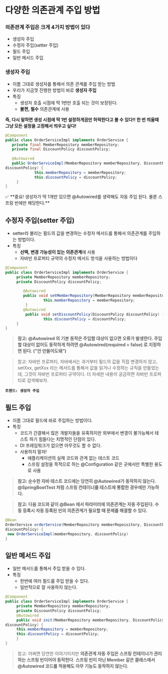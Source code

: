 # 다양한 의존관계 주입 방법

### 의존관계 주입은 크게 4가지 방법이 있다

- 생성자 주입
- 수정자 주입(setter 주입)
- 필드 주입
- 일반 메서드 주입

### 생성자 주입

- 이름 그대로 생성자를 통해서 의존 관계를 주입 받는 방법
- 우리가 지금껏 진행한 방법이 바로 **생성자 주입**
- 특징
    - 생성자 호출 시점에 딱 1번만 호출 되는 것이 보장된다.
    - **불편, 필수** 의존관계에 사용

**즉, 다시 말하면 생성 시점에 딱 1번 설정하게끔만 허락한다고 볼 수 있다!!
한 번 띄울때 그냥 모든 설정을 고정해서 띄우고 싶다!**

```java
@Component
public class OrderServiceImpl implements OrderService {
   private final MemberRepository memberRepository;
   private final DiscountPolicy discountPolicy;
   
   @Autowired
   public OrderServiceImpl(MemberRepository memberRepository, DiscountPolicy
discountPolicy) {
			 this.memberRepository = memberRepository;
			 this.discountPolicy = discountPolicy;
	 }
}
```

<aside>
✅ **중요! 생성자가 딱 1개만 있으면 @Autowired를 생략해도 자동 주입 된다. 물론 스프링 빈에만 해당한다.**

</aside>

## 수정자 주입(setter 주입)

- setter라 불리는 필드의 값을 변경하는 수정자 메서드를 통해서 의존관계를 주입하는 방법이다.
- 특징
    - **선택, 변경 가능성이 있는 의존관계**에 사용
    - 자바빈 프로퍼티 규약의 수정자 메서드 방식을 사용하는 방법이다
    

```java
@Component
public class OrderServiceImpl implements OrderService {
	 private MemberRepository memberRepository;
	 private DiscountPolicy discountPolicy;
	 
		@Autowired
		public void setMemberRepository(MemberRepository memberRepository) {
				 this.memberRepository = memberRepository;
		 }
		@Autowired
		 public void setDiscountPolicy(DiscountPolicy discountPolicy) {
				 this.discountPolicy = discountPolicy;
	 }
}
```

> **참고: @Autowired 의 기본 동작은 주입할 대상이 없으면 오류가 발생한다. 주입할 대상이 없어도 동작하게 하려면 @Autowired(required = false) 로 지정하면 된다. (”안 만들어도돼”)**
> 

> 참고: 자바빈 프로퍼티, 자바에서는 과거부터 필드의 값을 직접 변경하지 않고, setXxx, getXxx 라는
메서드를 통해서 값을 읽거나 수정하는 규칙을 만들었는데, 그것이 자바빈 프로퍼티 규약이다. 더 자세한
내용이 궁금하면 자바빈 프로퍼티로 검색해보자.
> 

**`트렌드: 생성자 주입`**

## 필드 주입

- 이름 그대로 필드에 바로 주입하는 방법이다.
- 특징
    - 코드가 간결해서 많은 개발자들을 유혹하지만 외부에서 변경이 불가능해서 테스트 하기 힘들다는
    치명적인 단점이 있다.
    - DI 프레임워크가 없으면 아무것도 할 수 없다.
    - 사용하지 말자!
        - 애플리케이션의 실제 코드와 관계 없는 테스트 코드
        - 스프링 설정을 목적으로 하는 @Configuration 같은 곳에서만 특별한 용도로 사용
        

> **참고: 순수한 자바 테스트 코드에는 당연히 @Autowired가 동작하지 않는다. @SpringBootTest 처럼
스프링 컨테이너를 테스트에 통합한 경우에만 가능하다.**
> 

> **참고: 다음 코드와 같이 @Bean 에서 파라미터에 의존관계는 자동 주입된다. 
수동 등록시 자동 등록된 빈의 의존관계가 필요할 때 문제를 해결할 수 있다.**
> 

```java
@Bean
OrderService orderService(MemberRepository memberRepoisitory, DiscountPolicy
discountPolicy) {
 new OrderServiceImpl(memberRepository, discountPolicy)
}
```

## 일반 메서드 주입

- 일반 메서드를 통해서 주입 받을 수 있다.
- 특징
    - 한번에 여러 필드를 주입 받을 수 있다.
    - 일반적으로 잘 사용하지 않는다.

```java
@Component
public class OrderServiceImpl implements OrderService {
	 private MemberRepository memberRepository;
	 private DiscountPolicy discountPolicy;
	 @Autowired
	 public void init(MemberRepository memberRepository, DiscountPolicy
discountPolicy) {
	 this.memberRepository = memberRepository;
	 this.discountPolicy = discountPolicy;
	 }
}
```

> 참고: 어쩌면 당연한 이야기이지만 **의존관계 자동 주입은 스프링 컨테이너가 관리하는 스프링 빈이어야 동작한다**. **스프링 빈이 아닌 Member 같은 클래스에서 @Autowired 코드를 적용해도 아무 기능도 동작하지 않는다.**
>